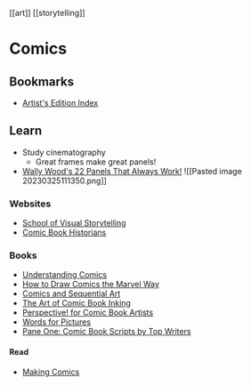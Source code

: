 [[art]] [[storytelling]]

# Comics

## Bookmarks
- [Artist's Edition Index](https://aeindex.org/artists-edition-gallery-edition-original-art-archives-index/)

## Learn
- Study cinematography
	- Great frames make great panels!
- [Wally Wood's 22 Panels That Always Work!](https://momentofcerebus.blogspot.com/2012/07/wally-woods-22-panels-that-always-work.html)
![[Pasted image 20230325111350.png]]

### Websites
- [School of Visual Storytelling](https://www.svslearn.com/)
- [Comic Book Historians](https://comicbookhistorians.com/)

### Books
- [Understanding Comics](https://scottmccloud.com/2-print/1-uc/)
- [How to Draw Comics the Marvel Way](https://en.wikipedia.org/wiki/How_to_Draw_Comics_the_Marvel_Way#:~:text=How%20to%20Draw%20Comics%20the%20Marvel%20Way%20is%20a%20book,and%20has%20been%20reprinted%20regularly.)
-  [Comics and Sequential Art](https://en.wikipedia.org/wiki/Comics_and_Sequential_Art)
- [The Art of Comic Book Inking](https://www.darkhorse.com/Books/3000-862/The-Art-of-Comic-Book-Inking-TPB-Third-Edition)
- [Perspective! for Comic Book Artists](https://www.goodreads.com/en/book/show/221238)
- [Words for Pictures](https://www.goodreads.com/book/show/18770354-words-for-pictures)
- [Pane One: Comic Book Scripts by Top Writers](https://www.goodreads.com/book/show/418080.Panel_One)

#### Read
- [Making Comics](https://scottmccloud.com/2-print/3-mc/index.html)